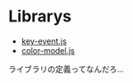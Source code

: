 # Librarys

- [key-event.js](./key-eventjs/README.md)
- [color-model.js](./color-modeljs/README.md)



ライブラリの定義ってなんだろ...
